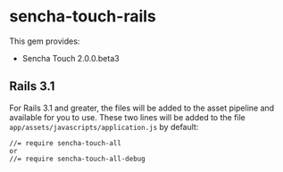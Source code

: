# sencha-touch-rails

This gem provides:

* Sencha Touch 2.0.0.beta3

## Rails 3.1

For Rails 3.1 and greater, the files will be added to the asset pipeline and available for you to use. These two lines will be added to the file `app/assets/javascripts/application.js` by default:

    //= require sencha-touch-all
    or
    //= require sencha-touch-all-debug